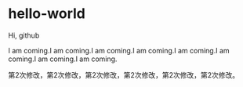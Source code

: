 # hello-world

Hi, github

I am coming.I am coming.I am coming.I am coming.I am coming.I am coming.I am coming.I am coming.

第2次修改，第2次修改，第2次修改，第2次修改，第2次修改，第2次修改。
